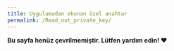 ```yaml
---
title: Uygulamadan okunan özel anahtar
permalink: /Read_out_private_key/
---
```


**Bu sayfa henüz çevrilmemiştir. Lütfen yardım edin! ❤**
